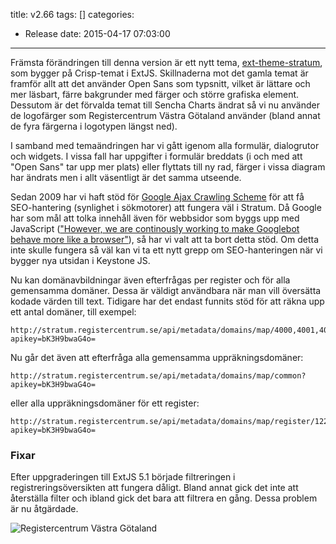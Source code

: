title: v2.66
tags: []
categories:
  - Release
date: 2015-04-17 07:03:00
---
Främsta förändringen till denna version är ett nytt tema, [ext-theme-stratum](https://github.com/Registercentrum/ext-theme-stratum), som bygger på Crisp-temat i ExtJS. Skillnaderna mot det gamla temat är framför allt att det använder Open Sans som typsnitt, vilket är lättare och mer läsbart, färre bakgrunder med färger och större grafiska element. Dessutom är det förvalda temat till Sencha Charts ändrat så vi nu använder de logofärger som Registercentrum Västra Götaland använder (bland annat de fyra färgerna i logotypen längst ned).

I samband med temaändringen har vi gått igenom alla formulär, dialogrutor och widgets. I vissa fall har uppgifter i formulär breddats (i och med att "Open Sans" tar upp mer plats) eller flyttats till ny rad, färger i vissa diagram har ändrats men i allt väsentligt är det samma utseende.

Sedan 2009 har vi haft stöd för [Google Ajax Crawling Scheme](https://developers.google.com/webmasters/ajax-crawling/docs/getting-started) för att få SEO-hantering (synlighet i sökmotorer) att fungera väl i Stratum. Då Google har som mål att tolka innehåll även för webbsidor som byggs upp med JavaScript (["However, we are continously working to make Googlebot behave more like a browser"](https://support.google.com/webmasters/answer/174993)), så har vi valt att ta bort detta stöd. Om detta inte skulle fungera så väl kan vi ta ett nytt grepp om SEO-hanteringen när vi bygger nya utsidan i Keystone JS.

Nu kan domänavbildningar även efterfrågas per register och för alla gemensamma domäner. Dessa är väldigt användbara när man vill översätta kodade värden till text. Tidigare har det endast funnits stöd för att räkna upp ett antal domäner, till exempel:
```
http://stratum.registercentrum.se/api/metadata/domains/map/4000,4001,4004?apikey=bK3H9bwaG4o=
```
Nu går det även att efterfråga alla gemensamma uppräkningsdomäner:
```
http://stratum.registercentrum.se/api/metadata/domains/map/common?apikey=bK3H9bwaG4o=
```
eller alla uppräkningsdomäner för ett register:
```
http://stratum.registercentrum.se/api/metadata/domains/map/register/122?apikey=bK3H9bwaG4o=
```

### Fixar

Efter uppgraderingen till ExtJS 5.1 började filtreringen i registreringsöversikten att fungera dåligt. Bland annat gick det inte att återställa filter och ibland gick det bara att filtrera en gång. Dessa problem är nu åtgärdade.

![Registercentrum Västra Götaland](http://demo.registercentrum.se/Images/HeadLogoRC.png)